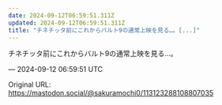 ```yaml
---
date: 2024-09-12T06:59:51.311Z
updated: 2024-09-12T06:59:51.311Z
title: "チネチッタ前にこれからバルト9の通常上映を見る…。[...]"
---
```


<p>チネチッタ前にこれからバルト9の通常上映を見る…。</p>

&mdash; 2024-09-12 06:59:51 UTC

Original URL: https://mastodon.social/@sakuramochi0/113123288108807035

